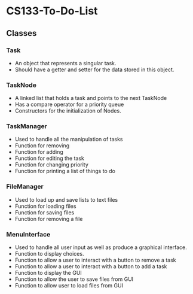 # CS133-To-Do-List

## Classes
### Task
- An object that represents a singular task.
- Should have a getter and setter for the data stored in this object.

### TaskNode
- A linked list that holds a task and points to the next TaskNode
- Has a compare operator for a priority queue
- Constructors for the initialization of Nodes.

### TaskManager
- Used to handle all the manipulation of tasks
- Function for removing
- Function for adding
- Function for editing the task
- Function for changing priority
- Function for printing a list of things to do

### FileManager
- Used to load up and save lists to text files
- Function for loading files
- Function for saving files
- Function for removing a file

### MenuInterface
- Used to handle all user input as well as produce a graphical interface.
- Function to display choices.
- Function to allow a user to interact with a button to remove a task
- Function to allow a user to interact with a button to add a task
- Function to display the GUI
- Function to allow the user to save files from GUI
- Function to allow user to load files from GUI
